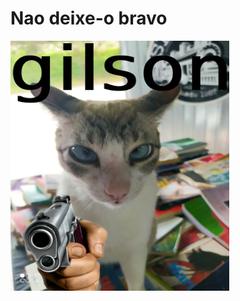 <span align="center"><h1>Nao deixe-o bravo</h1><picture align="center"><img align="end" height="400" width="350" src="https://github.com/joaoguilherme000/joaoguilherme000/blob/main/nada/gato.jpg" /></picture></span>
